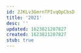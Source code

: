 ```yaml
---
id: 2JKLv3GmrnTPIvqOpCbsD
title: '2021'
desc: ''
updated: 1623821207827
created: 1623821207827
stub: true
---
```


